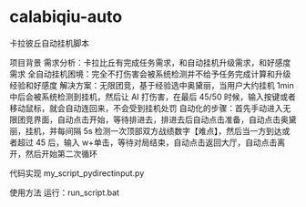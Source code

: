 # calabiqiu-auto

卡拉彼丘自动挂机脚本

项目背景
需求分析：卡拉比丘有完成任务需求，和自动挂机升级需求，和好感度需求
全自动挂机困境：完全不打伤害会被系统检测并不给予任务完成计算和升级经验和好感度
解决方案：无限团竞，基于经验选中奥黛丽，当用户大约挂机 1min 中后会被系统检测到挂机，然后让 AI 打伤害，在最后 45/50 时候，输入按键或者移动鼠标，就会自动连回来，不会受到挂机处罚
自动化的步骤：首先手动进入无限团竞界面，自动点击开始，等待排进去，排进去后自动点击准备，自动点击奥黛丽，挂机，并每间隔 5s 检测一次顶部双方战绩数字【难点】，然后当一方到达或者超过 45 后，输入 w+单击，等待对局结束，自动点击返回大厅，自动点击离开，然后开始第二次循环

代码实现
my_script_pydirectinput.py

使用方法
运行：run_script.bat
